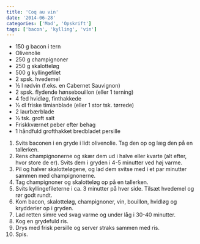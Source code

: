 ```yaml
---
title: 'Coq au vin'
date: '2014-06-28'
categories: ['Mad', 'Opskrift']
tags: ['bacon', 'kylling', 'vin']
---
```


* 150 g bacon i tern
* Olivenolie
* 250 g champignoner
* 250 g skalotteløg
* 500 g kyllingefilet
* 2 spsk. hvedemel
* ½ l rødvin (f.eks. en Cabernet Sauvignon)
* 2 spsk. flydende hønsebouillon (eller 1 terning)
* 4 fed hvidløg, finthakkede
* ½ dl friske timianblade (eller 1 stor tsk. tørrede)
* 2 laurbærblade
* ½ tsk. groft salt
* Friskkværnet peber efter behag
* 1 håndfuld grofthakket bredbladet persille

1. Svits baconen i en gryde i lidt olivenolie. Tag den op og læg den på en tallerken.
2. Rens champignonerne og skær dem ud i halve eller kvarte (alt efter, hvor store de er). Svits dem i gryden i 4-5
    minutter ved høj varme.
3. Pil og halver skalotteløgene, og lad dem svitse med i et par minutter sammen med champignonerne.
4. Tag champignoner og skalotteløg op på en tallerken.
5. Svits kyllingefileterne i ca. 3 minutter på hver side. Tilsæt hvedemel og rør godt rundt.
6. Kom bacon, skalotteløg, champignoner, vin, bouillon, hvidløg og krydderier op i gryden.
7. Lad retten simre ved svag varme og under låg i 30-40 minutter.
8. Kog en grydefuld ris.
9. Drys med frisk persille og server straks sammen med ris.
10. Spis.
